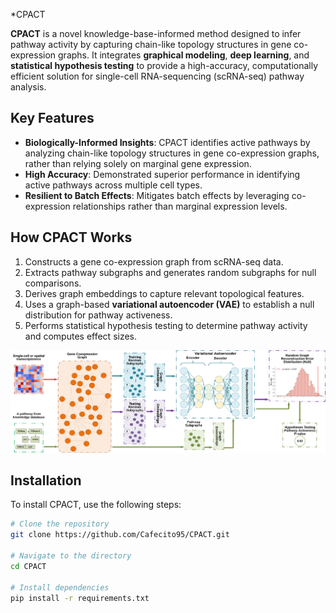 *CPACT

**CPACT** is a novel knowledge-base-informed method designed to infer pathway activity by capturing chain-like topology structures in gene co-expression graphs. It integrates **graphical modeling**, **deep learning**, and **statistical hypothesis testing** to provide a high-accuracy, computationally efficient solution for single-cell RNA-sequencing (scRNA-seq) pathway analysis.

## Key Features

- **Biologically-Informed Insights**: CPACT identifies active pathways by analyzing chain-like topology structures in gene co-expression graphs, rather than relying solely on marginal gene expression.
- **High Accuracy**: Demonstrated superior performance in identifying active pathways across multiple cell types.
- **Resilient to Batch Effects**: Mitigates batch effects by leveraging co-expression relationships rather than marginal expression levels.

## How CPACT Works

1. Constructs a gene co-expression graph from scRNA-seq data.
2. Extracts pathway subgraphs and generates random subgraphs for null comparisons.
3. Derives graph embeddings to capture relevant topological features.
4. Uses a graph-based **variational autoencoder (VAE)** to establish a null distribution for pathway activeness.
5. Performs statistical hypothesis testing to determine pathway activity and computes effect sizes.

![CPACT Overview](images/CPACT_overview.jpeg)

## Installation

To install CPACT, use the following steps:

```bash
# Clone the repository
git clone https://github.com/Cafecito95/CPACT.git

# Navigate to the directory
cd CPACT

# Install dependencies
pip install -r requirements.txt

